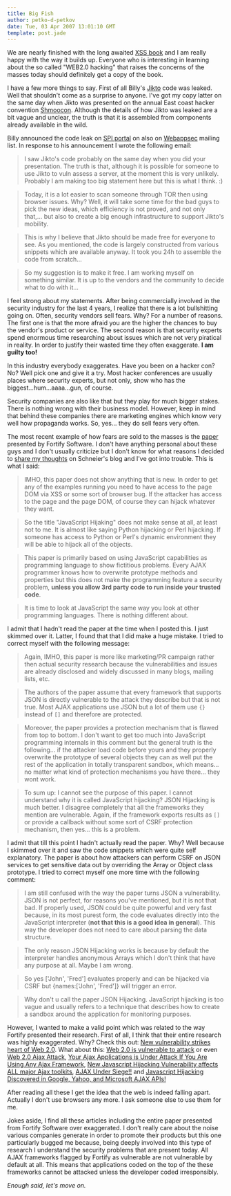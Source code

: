 ```yaml
---
title: Big Fish
author: petko-d-petkov
date: Tue, 03 Apr 2007 13:01:10 GMT
template: post.jade
---
```


We are nearly finished with the long awaited [XSS book](/blog/author-of-the-xss-book) and I am really happy with the way it builds up. Everyone who is interesting in learning about the so called "WEB2.0 hacking" that raises the concerns of the masses today should definitely get a copy of the book.

I have a few more things to say. First of all Billy's [Jikto](http://news.com.com/2100-1002-6170223.html?tag=tb) code was leaked. Well that shouldn't come as a surprise to anyone. I've got my copy latter on the same day when Jikto was presented on the annual East coast hacker convention [Shmoocon](http://www.shmoocon.org/). Although the details of how Jikto was leaked are a bit vague and unclear, the truth is that it is assembled from components already available in the wild.

Billy announced the code leak on [SPI portal](http://portal.spidynamics.com/blogs/spilabs/archive/2007/04/02/Jikto-in-the-wild.aspx) on also on [Webappsec](http://www.webappsec.org/lists/websecurity/archive/2007-04/msg00005.html) mailing list. In response to his announcement I wrote the following email:

> I saw Jikto's code probably on the same day when you did your presentation. The truth is that, although it is possible for someone to use Jikto to vuln assess a server, at the moment this is very unlikely. Probably I am making too big statement here but this is what I think. :)

> Today, it is a lot easier to scan someone through TOR then using browser issues. Why? Well, it will take some time for the bad guys to pick the new ideas, which efficiency is not proved, and not only that,... but also to create a big enough infrastructure to support Jikto's mobility.

> This is why I believe that Jikto should be made free for everyone to see. As you mentioned, the code is largely constructed from various snippets which are available anyway. It took you 24h to assemble the code from scratch...

> So my suggestion is to make it free. I am working myself on something similar. It is up to the vendors and the community to decide what to do with it...

I feel strong about my statements. After being commercially involved in the security industry for the last 4 years, I realize that there is a lot bullshitting going on. Often, security vendors sell fears. Why? For a number of reasons. The first one is that the more afraid you are the higher the chances to buy the vendor's product or service. The second reason is that security experts spend enormous time researching about issues which are not very piratical in reality. In order to justify their wasted time they often exaggerate. **I am guilty too!**

In this industry everybody exaggerates. Have you been on a hacker con? No? Well pick one and give it a try. Most hacker conferences are usually places where security experts, but not only, show who has the biggest...hum...aaaa...gun, of course.

Security companies are also like that but they play for much bigger stakes. There is nothing wrong with their business model. However, keep in mind that behind these companies there are marketing engines which know very well how propaganda works. So, yes... they do sell fears very often.

The most recent example of how fears are sold to the masses is the [paper](http://www.fortifysoftware.com/news-events/releases/2007/2007-04-02.jsp) presented by Fortify Software. I don't have anything personal about these guys and I don't usually criticize but I don't know for what reasons I decided to [share my thoughts](http://www.schneier.com/blog/archives/2007/04/javascript_hija.html) on Schneier's blog and I've got into trouble. This is what I said:

> IMHO, this paper does not show anything that is new. In order to get any of the examples running you need to have access to the page DOM via XSS or some sort of browser bug. If the attacker has access to the page and the page DOM, of course they can hijack whatever they want.

> So the title "JavaScript Hijaking" does not make sense at all, at least not to me. It is almost like saying Python hijacking or Perl hijacking. If someone has access to Python or Perl's dynamic environment they will be able to hijack all of the objects.

> This paper is primarily based on using JavaScript capabilities as programming language to show fictitious problems. Every AJAX programmer knows how to overwrite prototype methods and properties but this does not make the programming feature a security problem, **unless you allow 3rd party code to run inside your trusted code**.

> It is time to look at JavaScript the same way you look at other programming languages. There is nothing different about.

I admit that I hadn't read the paper at the time when I posted this. I just skimmed over it. Latter, I found that that I did make a huge mistake. I tried to correct myself with the following message:

> Again, IMHO, this paper is more like marketing/PR campaign rather then actual security research because the vulnerabilities and issues are already disclosed and widely discussed in many blogs, mailing lists, etc.

> The authors of the paper assume that every framework that supports JSON is directly vulnerable to the attack they describe but that is not true. Most AJAX applications use JSON but a lot of them use `{}` instead of `[]` and therefore are protected.

> Moreover, the paper provides a protection mechanism that is flawed from top to bottom. I don't want to get too much into JavaScript programming internals in this comment but the general truth is the following... if the attacker load code before yours and they properly overwrite the prototype of several objects they can as well put the rest of the application in totally transparent sandbox, which means... no matter what kind of protection mechanisms you have there... they wont work.

> To sum up: I cannot see the purpose of this paper. I cannot understand why it is called JavaScript hijacking? JSON Hijacking is much better. I disagree completely that all the frameworks they mention are vulnerable. Again, if the framework exports results as `[]` or provide a callback without some sort of CSRF protection mechanism, then yes... this is a problem.

I admit that till this point I hadn't actually read the paper. Why? Well because I skimmed over it and saw the code snippets which were quite self explanatory. The paper is about how attackers can perform CSRF on JSON services to get sensitive data out by overriding the Array or Object class prototype. I tried to correct myself one more time with the following comment:

> I am still confused with the way the paper turns JSON a vulnerability. JSON is not perfect, for reasons you've mentioned, but it is not that bad. If properly used, JSON could be quite powerful and very fast because, in its most purest form, the code evaluates directly into the JavaScript interpreter (**not that this is a good idea in general**). This way the developer does not need to care about parsing the data structure.

> The only reason JSON Hijacking works is because by default the interpreter handles anonymous Arrays which I don't think that have any purpose at all. Maybe I am wrong.

> So yes ['John', 'Fred'] evaluates properly and can be hijacked via CSRF but {names:['John', 'Fred']} will trigger an error.

> Why don't u call the paper JSON Hijacking. JavaScript hijacking is too vague and usually refers to a technique that describes how to create a sandbox around the application for monitoring purposes.

However, I wanted to make a valid point which was related to the way Fortify presented their research. First of all, I think that their entire research was highly exaggerated. Why? Check this out: [New vulnerability strikes heart of Web 2.0](http://www.regdeveloper.co.uk/2007/04/03/javascript-hijacking/). What about this: [Web 2.0 is vulnerable to attack](http://www.cbronline.com/article_news.asp?guid=484BC88B-630F-4E74-94E9-8D89DD0E6606) or even [Web 2.0 Ajax Attack](http://digg.com/tech_news/Web_2_0_Ajax_Attack), [Your Ajax Applications is Under Attack If You Are Using Any Ajax Framework](http://digg.com/programming/Your_Ajax_Applications_is_Under_Attack_If_You_Are_Using_Any_Ajax_Framework), [New Javascript Hijacking Vulnerability affects ALL major Ajax toolkits](http://digg.com/security/New_Javascript_Hijacking_Vulnerability_affects_ALL_major_Ajax_toolkits), [AJAX Under Siege!!](http://digg.com/security/AJAX_Under_Siege) and [Javascript Hijacking Discovered in Google, Yahoo, and Microsoft AJAX APIs!](http://digg.com/security/Javascript_Hijacking_Discovered_in_Google_Yahoo_and_Microsoft_AJAX_APIs)

After reading all these I get the idea that the web is indeed falling apart. Actually I don't use browsers any more. I ask someone else to use them for me.

Jokes aside, I find all these articles including the entire paper presented from Fortify Software over exaggerated. I don't really care about the noise various companies generate in order to promote their products but this one particularly bugged me because, being deeply involved into this type of research I understand the security problems that are present today. All AJAX frameworks flagged by Fortify as vulnerable are not vulnerable by default at all. This means that applications coded on the top of the these frameworks cannot be attacked unless the developer coded irresponsibly.

_Enough said, let's move on._

